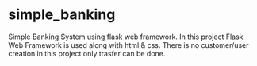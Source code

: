 # simple_banking

Simple Banking System using flask web framework.
In this project Flask Web Framework is used along with html & css.
There is no customer/user creation in this project only trasfer can be done.
